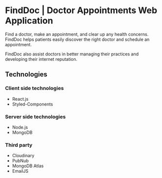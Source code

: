 # FindDoc | Doctor Appointments Web Application

Find a doctor, make an appointment, and clear up any health concerns. FindDoc helps patients easily discover the right doctor and schedule an appointment.

FindDoc also assist doctors in better managing their practices and developing their internet reputation.

## Technologies

### Client side technologies

- React.js
- Styled-Components

### Server side technologies

- Node.js
- MongoDB

### Third party

- Cloudinary
- PubNub
- MongoDB Atlas
- EmailJS
